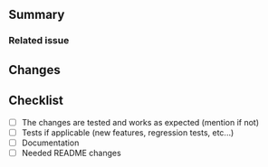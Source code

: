 
## Summary

<!-- Please provide a brief description of the changes made in this PR -->

### Related issue

<!-- Mention any relevant issues like #123 -->


## Changes

<!-- Please provide some more detail regarding the changes.
Add any additional information, configuration, or data that might be necessary for the review
Mention the type of each change. i.e. `Addition`, `Bug Fix`, `Documentation`, etc... -->


## Checklist

- [ ] The changes are tested and works as expected (mention if not)
- [ ] Tests if applicable (new features, regression tests, etc...)
- [ ] Documentation
- [ ] Needed README changes
